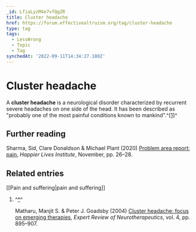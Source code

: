 ```yaml
---
_id: LfiaLyzM4e7vfQgZR
title: Cluster headache
href: https://forum.effectivealtruism.org/tag/cluster-headache
type: tag
tags:
  - LessWrong
  - Topic
  - Tag
synchedAt: '2022-09-11T14:34:27.180Z'
---
```

# Cluster headache

A **cluster headache** is a neurological disorder characterized by recurrent severe headaches on one side of the head. It has been described as "probably one of the most painful conditions known to mankind".^[\[1\]](#fnfn25kpe59du)^

Further reading
---------------

Sharma, Sid, Clare Donaldson & Michael Plant (2020) [Problem area report: pain](https://web.archive.org/web/20201130121652/https://www.happierlivesinstitute.org/uploads/1/0/9/9/109970865/problem-area-pain.pdf), *Happier Lives Institute*, November, pp. 26–28.

Related entries
---------------

[[Pain and suffering|pain and suffering]]

1.  ^**[^](#fnreffn25kpe59du)**^
    
    Matharu, Manjit S. & Peter J. Goadsby (2004) [Cluster headache: focus on emerging therapies](https://doi.org/10.1586/14737175.4.5.895), *Expert Review of Neurotherapeutics*, vol. 4, pp. 895–907.